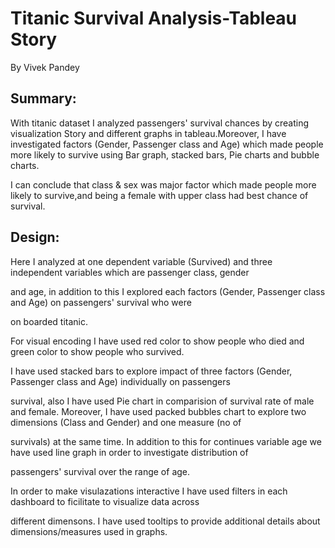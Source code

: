 # Titanic Survival Analysis-Tableau Story

By Vivek Pandey


## Summary:

With titanic dataset I analyzed passengers' survival chances by creating visualization Story and different graphs in tableau.Moreover, I have investigated factors (Gender, Passenger class and Age) which made people more likely to survive using Bar graph, stacked bars, Pie charts and bubble charts.

I can conclude that class & sex was major factor which made people more likely to survive,and being a female with upper class had best chance of survival.

## Design:

Here I analyzed at one dependent variable (Survived) and three independent variables which are passenger class, gender 

and age, in addition to this I explored each factors (Gender, Passenger class and Age) on passengers' survival who were 

on boarded titanic.

For visual encoding I have used red color to show people who died and green color to show people who survived.

I have used stacked bars to explore impact of three factors (Gender, Passenger class and Age) individually on passengers 

survival, also I have used Pie chart in comparision of survival rate of male and female.
Moreover, I have used packed bubbles chart to explore two dimensions (Class and Gender) and one measure (no of 

survivals) at the same time.
In addition to this for continues variable age we have used line graph in order to investigate distribution of 

passengers' survival over the range of age.

In order to make visulazations interactive I have used filters in each dashboard to ficilitate to visualize data across 

different dimensons.
I have used tooltips to provide additional details about dimensions/measures used in graphs.
